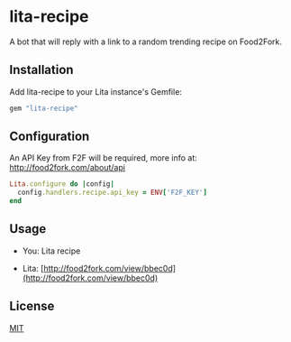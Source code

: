 # lita-recipe

A bot that will reply with a link to a random trending recipe on Food2Fork.

## Installation

Add lita-recipe to your Lita instance's Gemfile:

``` ruby
gem "lita-recipe"
```


## Configuration

An API Key from F2F will be required, more info at: http://food2fork.com/about/api

```ruby
Lita.configure do |config|
  config.handlers.recipe.api_key = ENV['F2F_KEY']
end
```

## Usage

  * You: Lita recipe

  * Lita: [http://food2fork.com/view/bbec0d](http://food2fork.com/view/bbec0d)

## License

[MIT](http://opensource.org/licenses/MIT)
